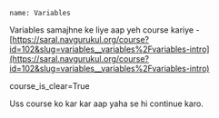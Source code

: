 ```ngMeta
name: Variables
```

Variables samajhne ke liye aap yeh course kariye - [https://saral.navgurukul.org/course?id=102&slug=variables__variables%2Fvariables-intro](https://saral.navgurukul.org/course?id=102&slug=variables__variables%2Fvariables-intro)

course_is_clear=True

Uss course ko kar kar aap yaha se hi continue karo.
